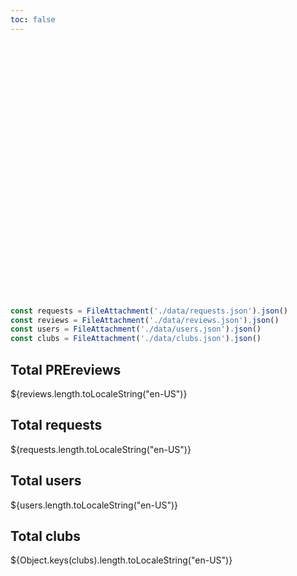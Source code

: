 ```yaml
---
toc: false
---
```


<div class="hero">
  <h1>PREreview Stats</h1>
</div>

```js
const requests = FileAttachment('./data/requests.json').json()
const reviews = FileAttachment('./data/reviews.json').json()
const users = FileAttachment('./data/users.json').json()
const clubs = FileAttachment('./data/clubs.json').json()
```

<div class="grid grid-cols-4">
  <div class="card">
    <h2>Total PREreviews</h2>
    <span class="big">${reviews.length.toLocaleString("en-US")}</span>
  </div>

  <div class="card">
    <h2>Total requests</h2>
    <span class="big">${requests.length.toLocaleString("en-US")}</span>
  </div>

  <div class="card">
    <h2>Total users</h2>
    <span class="big">${users.length.toLocaleString("en-US")}</span>
  </div>

  <div class="card">
    <h2>Total clubs</h2>
    <span class="big">${Object.keys(clubs).length.toLocaleString("en-US")}</span>
  </div>
</div>

<style>

.hero {
  display: flex;
  flex-direction: column;
  align-items: center;
  font-family: var(--sans-serif);
  margin: 4rem 0 8rem;
  text-wrap: balance;
  text-align: center;
}

.hero h1 {
  margin: 1rem 0;
  padding: 1rem 0;
  max-width: none;
  font-size: 14vw;
  font-weight: 900;
  line-height: 1;
  background: linear-gradient(30deg, var(--theme-foreground-focus), currentColor);
  -webkit-background-clip: text;
  -webkit-text-fill-color: transparent;
  background-clip: text;
}

@media (min-width: 640px) {
  .hero h1 {
    font-size: 90px;
  }
}

</style>
